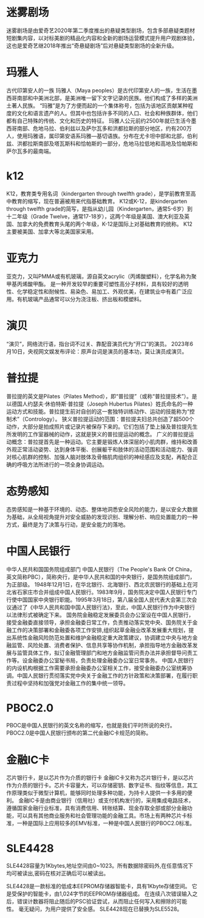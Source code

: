 # 迷雾剧场
迷雾剧场是由爱奇艺2020年第二季度推出的悬疑类型剧场，包含多部悬疑类题材短剧集内容，以对标美剧的精品化内容和全新的剧场运营模式提升用户观剧体验，这也是爱奇艺继2018年推出“奇悬疑剧场”后对悬疑类型剧场的全新升级。

# 玛雅人 
古代印第安人的一族
玛雅人（Maya peoples）是古代印第安人的一族，生活在墨西哥南部和中美洲北部，是美洲唯一留下文字记录的民族。他们构成了多样的美洲土著人民族。
“玛雅”是为了方便而起的一个集体称号，包括为该地区贡献某种程度的文化和语言遗产的人。但其中也包括许多不同的人口、社会和种族群体，他们都有自己特殊的传统、文化和历史的特征。
玛雅人公元前约2500年就已生活今墨西哥南部、危地马拉、伯利兹以及萨尔瓦多和洪都拉斯的部分地区，约有200万人，使用玛雅语，属印第安语系玛雅—基切语族。分布在尤卡坦中部和北部，伯利兹、洪都拉斯南部及塔瓦斯科和恰帕斯的一部分，危地马拉低地和高地及恰帕斯和萨尔瓦多的最南端。

# k12 
K12，教育类专用名词（kindergarten through twelfth grade），是学前教育至高中教育的缩写，现在普遍被用来代指基础教育。
K12或K-12，是kindergarten through twelfth grade的简写，是指从幼儿园（Kindergarten，通常5-6岁）到十二年级（Grade Twelve，通常17-18岁），这两个年级是美国、澳大利亚及英国、加拿大的免费教育头尾的两个年级，K-12是国际上对基础教育的统称。
K12主要被美国、加拿大等北美国家采用。

# 亚克力
亚克力，又叫PMMA或有机玻璃，源自英文acrylic（丙烯酸塑料），化学名称为聚甲基丙烯酸甲酯。
是一种开发较早的重要可塑性高分子材料，具有较好的透明性、化学稳定性和耐候性、易染色、易加工、外观优美，在建筑业中有着广泛应用。有机玻璃产品通常可以分为浇注板、挤出板和模塑料。

# 演贝 
“演贝”，网络流行语，指台词不过关、靠配音演员代为“开口”的演员。
2023年6月10日，央视网文娱发布评论：原声台词是演员的基本功，莫让演员成演贝。

# 普拉提
普拉提的英文是Pilates（Pilates Method），即“普拉提”（或称“普拉提技术”）。是以德国人约瑟夫·休伯特斯·普拉提（Joseph Hubertus Pilates）姓氏命名的一种运动方式和技能。普拉提生前对自创的这一套独特训练动作、运动的技能称为“控制术”（Contrology）。
狭义普拉提运动的范围：普拉提夫妇总共创造了超500个动作，大部分是拍成照片或记录片被保存下来的。它们包括了垫上操及普拉提先生所发明的工作室器械的动作，这就是狭义的普拉提运动的概念。
广义的普拉提运动概念：普拉提首先是一种运动。它主要是锻炼人体深层的小肌肉群，维持和改善外观正常活动姿势、达到身体平衡、创展躯干和肢体的活动范围和活动能力、强调对核心肌群的控制、加强人脑对肢体及骨骼肌肉组织的神经感应及支配，再配合正确的呼吸方法所进行的一项全身协调运动。

# 态势感知
态势感知是一种基于环境的、动态、整体地洞悉安全风险的能力，是以安全大数据为基础，从全局视角提升对安全威胁的发现识别、理解分析、响应处置能力的一种方式，最终是为了决策与行动，是安全能力的落地。

# 中国人民银行
中华人民共和国国务院组成部门
中国人民银行（The People's Bank Of China，英文简称PBC），简称央行，是中华人民共和国的中央银行，是国务院组成部门，为正部级。
1948年12月1日，在华北银行、北海银行、西北农民银行的基础上在河北省石家庄市合并组成中国人民银行。1983年9月，国务院决定中国人民银行专门行使中国国家中央银行职能。1995年3月18日，第八届全国人民代表大会第三次会议通过了《中华人民共和国中国人民银行法》，至此，中国人民银行作为中央银行以法律形式被确定下来。
国务院金融稳定发展委员会办公室设在中国人民银行，接受金融委直接领导，承担金融委日常工作，负责推动落实党中央、国务院关于金融工作的决策部署和金融委各项工作安排,组织起草金融业改革发展重大规划，提出系统性金融风险防范处置和维护金融稳定重大政策建议，协调建立中央与地方金融监管、风险处置、消费者保护、信息共享等协作机制，承担指导地方金融改革发展与监管具体工作，拟订金融管理部门和地方金融监管问责办法并承担督导问责工作等。设金融委办公室秘书局，负责处理金融委办公室日常事务。
中国人民银行的内设机构根据工作需要承担金融委办公室相关工作，接受金融委办公室统筹协调。中国人民银行贯彻落实党中央关于金融工作的方针政策和决策部署，在履行职责过程中坚持和加强党对金融工作的集中统一领导。

# PBOC2.0
PBOC是中国人民银行的英文名称的缩写，也就是我们平时所说的央行。PBOC2.0是中国人民银行颁布的第二代金融IC卡规范的简称。

# 金融IC卡
芯片银行卡，是以芯片作为介质的银行卡
金融IC卡又称为芯片银行卡，是以芯片作为介质的银行卡。芯片卡容量大，可以存储密钥、数字证书、指纹等信息，其工作原理类似于微型计算机，能够同时处理多种功能，为持卡人提供一卡多用的便利。
金融IC卡是由商业银行（信用社）或支付机构发行的，采用集成电路技术，遵循国家金融行业标准，具有消费信用、转账结算、现金存取全部或部分金融功能，可以具有其他商业服务和社会管理功能的金融工具。市场上有两种芯片卡标准，一种是国际上应用较多的EMV标准，一种是中国人民银行的PBOC2.0标准。

# SLE4428
SLE4428容量为1Kbytes,地址空间由0~1023。所有数据除密码外,在任意情况下均可被读出,密码在核对正确后可以被读出。

SLE4428是一款标准的低成本EEPROM存储器智能卡，具有1Kbyte存储空间。 它是受保护的智能卡，由1,024字节的EEPROM存储器组成。 在连续八次错误输入之后，错误计数器将阻止随后的PSC验证尝试，从而阻止任何写入和擦除的可能性。 毫无疑问，为用户提供了安全感。 SLE4428现在已替换为SLE5528。









